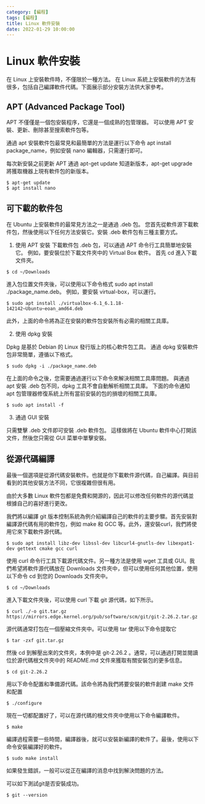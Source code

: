 ```yaml
---
category: [編程]
tags: [編程]
title: Linux 軟件安裝
date: 2022-01-29 10:00:00
---
```


# Linux 軟件安裝

在 Linux 上安裝軟件時，不僅限於一種方法。 在 Linux 系統上安裝軟件的方法有很多，包括自己編譯軟件代碼。下面展示部分安裝方法供大家參考。

## APT (Advanced Package Tool)

APT 不僅僅是一個包安裝程序，它還是一個成熟的包管理器。 可以使用 APT 安裝、更新、刪除甚至搜索軟件包等。

通過 apt 安裝軟件包最常見和最簡單的方法是運行以下命令 apt install package_name，例如安裝 nano 編輯器，只需運行即可。

每次新安裝之前更新 APT 通過 apt-get update 知道新版本，apt-get upgrade 將獲取機器上現有軟件包的新版本。

```shell
$ apt-get update
$ apt install nano
```

## 可下載的軟件包

在 Ubuntu 上安裝軟件的最常見方法之一是通過 .deb 包。 您首先從軟件源下載軟件包，然後使用以下任何方法安裝它。安裝 .deb 軟件包有三種主要方式。

1. 使用 APT 安裝
下載軟件包 .deb 包，可以通過 APT 命令行工具簡單地安裝它。 例如，要安裝位於下載文件夾中的 Virtual Box 軟件。 首先 cd 進入下載文件夾。

```shell
$ cd ~/Downloads
```

進入包位置文件夾後，可以使用以下命令格式 sudo apt install ./package_name.deb。 例如，要安裝 virtual-box，可以運行。

```shell
$ sudo apt install ./virtualbox-6.1_6.1.18-142142~Ubuntu~eoan_amd64.deb

```

此外，上面的命令將為正在安裝的軟件包安裝所有必需的相關工具庫。


2. 使用 dpkg 安裝

Dpkg 是基於 Debian 的 Linux 發行版上的核心軟件包工具。 通過 dpkg 安裝軟件包非常簡單，遵循以下格式。

```shell
$ sudo dpkg -i ./package_name.deb
```

在上面的命令之後，您需要通過運行以下命令來解決相關工具庫問題。 與通過 apt 安裝 .deb 包不同，dpkg 工具不會自動解析相關工具庫。
下面的命令通知 apt 包管理器修復系統上所有當前安裝的包的損壞的相關工具庫。

```shell
$ sudo apt install -f
```

3. 通過 GUI 安裝

只需雙擊 .deb 文件即可安裝 .deb 軟件包。 這樣做將在 Ubuntu 軟件中心打開該文件，然後您只需從 GUI 菜單中單擊安裝。

## 從源代碼編譯

最後一個選項是從源代碼安裝軟件。也就是你下載軟件源代碼，自己編譯。與目前看到的其他安裝方法不同，它很複雜但很有用。

由於大多數 Linux 軟件包都是免費和開源的，因此可以修改任何軟件的源代碼並根據自己的喜好進行更改。

我們將以編譯 git 版本控制系統為例介紹編譯自己的軟件的主要步驟。首先安裝對編譯源代碼有用的軟件包，例如 make 和 GCC 等。此外，還安裝curl，我們將使用它來下載軟件源代碼。

```shell
$ sudo apt install libz-dev libssl-dev libcurl4-gnutls-dev libexpat1-dev gettext cmake gcc curl

```

使用 curl 命令行工具下載源代碼文件。另一種方法是使用 wget 工具或 GUI。我們希望將軟件源代碼放在 Downloads 文件夾中，但可以使用任何其他位置，使用以下命令 cd 到您的 Downloads 文件夾中。

```shell
$ cd ~/Downloads
```

進入下載文件夾後，可以使用 curl 下載 git 源代碼，如下所示。

```shell
$ curl ./-o git.tar.gz https://mirrors.edge.kernel.org/pub/software/scm/git/git-2.26.2.tar.gz

```

源代碼通常打包在一個壓縮文件夾中。可以使用 tar 使用以下命令提取它

```shell
$ tar -zxf git.tar.gz
```

然後 cd 到解壓出來的文件夾，本例中是 git-2.26.2 。通常，可以通過打開並閱讀位於源代碼根文件夾中的 README.md 文件來獲取有關安裝包的更多信息。

```shell
$ cd git-2.26.2
```

用以下命令配置和準備源代碼。該命令將為我們將要安裝的軟件創建 make 文件和配置

```shell
$ ./configure
```

現在一切都配置好了，可以在源代碼的根文件夾中使用以下命令編譯軟件。

```shell
$ make
```

編譯過程需要一些時間，編譯器後，就可以安裝新編譯的軟件了。最後，使用以下命令安裝編譯好的軟件。

```shell
$ sudo make install
```

如果發生錯誤，一般可以從正在編譯的消息中找到解決問題的方法。

可以如下測試git是否安裝成功。

```shell
$ git --version
```

